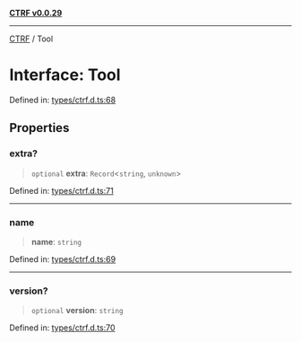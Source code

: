[**CTRF v0.0.29**](../README.md)

***

[CTRF](../README.md) / Tool

# Interface: Tool

Defined in: [types/ctrf.d.ts:68](https://github.com/ctrf-io/slack-ctrf/blob/main/src/types/ctrf.d.ts#L68)

## Properties

### extra?

> `optional` **extra**: `Record`\<`string`, `unknown`\>

Defined in: [types/ctrf.d.ts:71](https://github.com/ctrf-io/slack-ctrf/blob/main/src/types/ctrf.d.ts#L71)

***

### name

> **name**: `string`

Defined in: [types/ctrf.d.ts:69](https://github.com/ctrf-io/slack-ctrf/blob/main/src/types/ctrf.d.ts#L69)

***

### version?

> `optional` **version**: `string`

Defined in: [types/ctrf.d.ts:70](https://github.com/ctrf-io/slack-ctrf/blob/main/src/types/ctrf.d.ts#L70)
